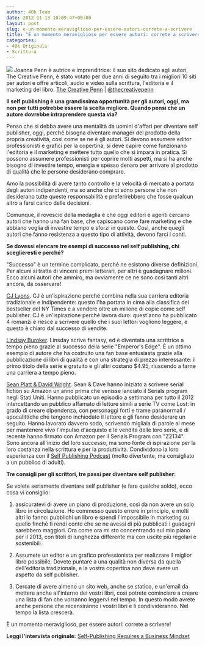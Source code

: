 ```yaml
---
author: 40k Team
date: 2012-11-13 10:09:47+00:00
layout: post
slug: e-un-momento-meraviglioso-per-essere-autori-correte-a-scrivere
title: "È un momento meraviglioso per essere autori: correte a scrivere!"
categories:
- 40k Originals
- Scrittura
---
```


![](http://40k.it/wp-content/uploads/2012/11/Schermata-2012-11-01-alle-22.59.51.png) Joanna Penn è autrice e imprenditrice: il suo sito dedicato agli autori, The Creative Penn, è stato votato per due anni di seguito tra i migliori 10 siti per autori e offre articoli, audio e video sulla scrittura, l'editoria e il marketing del libro.
[The Creative Penn](http://www.thecreativepenn.com/) | [@thecreativepenn](https://twitter.com/thecreativepenn)

**Il self publishing è una grandissima opportunità per gli autori, oggi, ma non per tutti potrebbe essere la scelta migliore. Quando pensi che un autore dovrebbe intraprendere questa via?**

Penso che si debba avere una mentalità da uomini d'affari per diventare self publisher, oggi, perché bisogna diventare manager del prodotto della propria creatività, così come se ne è gli autori. Si devono assumere editor professionisti e grafici per la copertina, si deve capire come funzionano l'editoria e il marketing e mettere tutto quello che si impara in pratica. Si possono assumere professionisti per coprire molti aspetti, ma si ha anche bisogno di investire tempo, energia e spesso denaro per arrivare al prodotto di qualità che le persone desiderano comprare.

Amo la possibilità di avere tanto controllo e la velocità di mercato a portata degli autori indipendenti, ma so anche che ci sono persone che non desiderano tutte queste responsabilità e preferirebbero che fosse qualcun altro a farsi carico delle decisioni.

Comunque, il rovescio della medaglia è che oggi editori e agenti cercano autori che hanno una fan base, che capiscano come fare marketing e che abbiano voglia di investire tempo e sforzi in questo. Così, anche quegli autori che fanno resistenza a questo tipo di attività, devono farci i conti.

**Se dovessi elencare tre esempi di successo nel self publishing, chi sceglieresti e perché?**

"Successo" è un termine complicato, perché ne esistono diverse definizioni. Per alcuni si tratta di vincere premi letterari, per altri è guadagnare milioni. Ecco alcuni autori che ammiro, ma ovviamente ce ne sono così tanti altri ancora, da osservare!

[CJ Lyons](http://www.cjlyons.net/).
CJ è un'ispirazione perché combina nella sua carriera editoria tradizionale e indipendente: questo l'ha portata in cima alla classifica dei bestseller del NY Times e a vendere oltre un milione di copie come self publisher. CJ è un'ispirazione perché lavora duro: quest'anno ha pubblicato 4 romanzi e riesce a scrivere quello che i suoi lettori vogliono leggere, e questo è chiaro dal successo di vendite.

[Lindsay Buroker](http://www.lindsayburoker.com/).
Linsday scrive fantasy, ed è diventata una scrittrice a tempo pieno grazie al successo della serie "Emperor's Edge". È un ottimo esempio di autore che ha costruito una fan base entusiasta grazie alla pubblicazione di libri di qualità e con una strategia di prezzo interessante: il primo titolo della serie è gratuito e gli altri costano $4.95, riuscendo a farne una carriera a tempo pieno.

[Sean Platt & David Wright](http://collectiveinkwell.com/).
Sean & Dave hanno iniziato a scrivere serial fiction su Amazon un anno prima che venisse lanciato il Serials program negli Stati Uniti. Hanno pubblicato un episodio a settimana per tutto il 2012 intercettando un pubblico affamato di letture simili a serie TV come Lost: in grado di creare dipendenza, con personaggi forti e trame paranormali / apocalittiche che tengono inchiodato il lettore e gli fanno desiderare un seguito. Hanno lavorato davvero sodo, scrivendo migliaia di parole al mese per mantenere vivo l'impulso d'acquisto e le vendite delle loro serie, e di recente hanno firmato con Amazon per il Serials Program con "Z2134". Sono ancora all'inizio del loro successo, ma sono fonte di ispirazione per la loro costanza nella scrittura e per la produttività. Condividono la loro esperienza con il [Self Publishing Podcast](http://%20selfpublishingpodcast.com/) (molto divertente, ma consigliato a un pubblico di adulti).

**Tre consigli per gli scrittori, tre passi per diventare self publisher:**

Se volete seriamente diventare self publisher (e fare qualche soldo), ecco cosa vi consiglio:

1) assicuratevi di avere un piano di produzione, così da non avere un solo libro in circolazione. Ho commesso questo errore in principio, e molti altri lo fanno: pubblichi un libro e spendi l'impossibile in marketing su quello finché ti rendi conto che se ne avessi di più pubblicati i guadagni sarebbero maggiori. Ora come ora mi sto concentrando sul mio piano per il 2013, con titoli di lunghezza differente ma con uscite più regolari e sostenibili.

2) Assumete un editor e un grafico professionista per realizzare il miglior libro possibile. Dovete puntare a una qualità non diversa da quella dell'editoria tradizionale, e la vostra copertina non deve avere un aspetto da self publisher.

3) Cercate di avere almeno un sito web, anche se statico, e un'email da mettere anche all'interno dei vostri libri, così potrete cominciare a creare una lista di fan che vorranno leggervi nel tempo. In questo modo avrete anche persone che recensiranno i vostri libri e li condivideranno. Nel tempo la lista crescerà.

È un momento meraviglioso, per essere autori: correte a scrivere!

**Leggi l'intervista originale:** [Self-Publishing Requires a Business Mindset](http://www.40kbooks.com/?p=13654)
